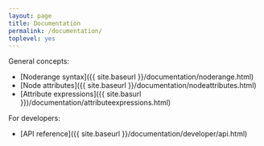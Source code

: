 ```yaml
---
layout: page
title: Documentation
permalink: /documentation/
toplevel: yes
---
```


General concepts:

* [Noderange syntax]({{ site.baseurl }}/documentation/noderange.html)
* [Node attributes]({{ site.baseurl }}/documentation/nodeattributes.html)
* [Attribute expressions]({{ site.basurl }})/documentation/attributeexpressions.html)


For developers:

* [API reference]({{ site.baseurl }}/documentation/developer/api.html)
